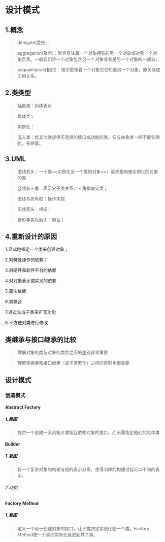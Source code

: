 # 设计模式

## 1.概念

> delegate(委托)：
>
> aggregation(聚合)：聚合意味着一个对象拥有的另一个对象或对另一个对象负责。一般我们称一个对象包含另一个对象或者是另一个对象的一部分。
>
> acquaintance(相识)：相识意味着一个对象仅仅知道另一个对象。即关联或引用关系。

## 2.类类型

> 抽象类：斜体表示
>
> 具体类：
>
> 实例化：
>
> 混入类：给其他类提供可选择的接口或功能的类。它与抽象类一样不能实例化。多继承。

## 3.UML

> 虚线箭头：一个类==实例化另一个类的对象==，箭头指向被实例化的对象的类

> 竖线和三角：表示父子类关系，三角指向父类；

> 虚线与折角框：操作实现

> 实线箭头：相识；

> 菱形与实现箭头：聚合；

## 4.重新设计的原因

1.显式地指定一个类来创建对象；

2.对特殊操作的依赖；

3.对硬件和软件平台的依赖

4.对对象表示或实现的依赖

5.算法依赖

6.紧耦合

7.通过生成子类来扩充功能

8.不方便对类进行修改

## 类继承与接口继承的比较

> 理解对象的类与对象的类型之间的差别非常重要

> 理解类继承和接口继承（或子类型化）之间的差别也很重要

## 设计模式

### 创造模式

#### Abstract Factory

##### 1.意图

> 提供一个创建一系列相关或相互依赖对象的接口，而无需指定他们的具体类

#### Builder

##### 1.意图

> 将一个复杂对象的构建与他的表示分离，使得同样的构建过程可以不同的表示。

###### 2.动机

#### Factory Method

##### 1.意图

> 定义一个用于创建对象的接口，让子类决定实例化哪一个类。Factory Method使一个类的实例化延迟到其子类。